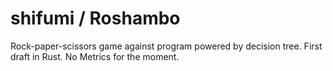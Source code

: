# shifumi / Roshambo

Rock-paper-scissors game against program powered by decision tree.
First draft in Rust.
No Metrics for the moment.
